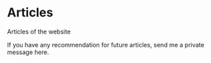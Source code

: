 # Articles
Articles of the website

If you have any recommendation for future articles, send me a private message here.
